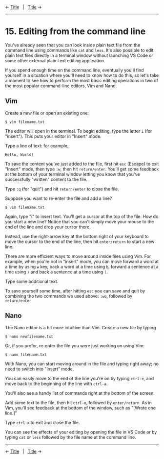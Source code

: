 ← [Title](file.md)&nbsp;&nbsp;&nbsp;|&nbsp;&nbsp;&nbsp;[Title](file.md) →

---
# 15. Editing from the command line

You've already seen that you can look inside plain text file from the command line using commands like `cat` and `less`. It's also possible to edit plain text files directly in a terminal window without launching VS Code or some other external plain-text editing application. 

If you spend enough time on the command line, eventually you'll find yourself in a situation where you'll need to know how to do this, so let's take a moment to see how to perform the most basic editing operations in two of the most popular command-line editors, Vim and Nano.

## Vim

Create a new file or open an existing one:

```
$ vim filename.txt
```

The editor will open in the terminal. To begin editing, type the letter `i` (for "insert"). This puts your editor in "Insert" mode.

Type a line of text: for example, 

```
Hello, World!
```
To save the content you've just added to the file, first hit `esc` (Escape) to exit "Insert" mode, then type `:w`, then hit `return/enter`. You'll get some feedback at the bottom of your terminal window letting you know that you've successfully "written" content to the file.

Type `:q` (for "quit") and hit `return/enter` to close the file.

Suppose you want to re-enter the file and add a line? 

```
$ vim filename.txt
```
Again, type "i" to insert text. You'll get a cursor at the top of the file. How do you start a new line? Notice that you can't simply move your mouse to the end of the line and drop your cursor there.

Instead, use the right-arrow key at the bottom right of your keyboard to move the cursor to the end of the line, then hit `enter/return` to start a new line. 

There are more efficient ways to move around inside files using Vim. For example, when you're not in "insert" mode, you can move forward a word at a time by using  `w` key, back a word at a time using `b`, forward a sentence at a time using `)` and back a sentence at a time using `(`. 

Type some additional text.

To save yourself some time, after hitting `esc` you can save and quit by combining the two commands we used above: `:wq`, followed by `return/enter`

## Nano

The Nano editor is a bit more intuitive than Vim. Create a new file by typing

```
$ nano newfilename.txt
```

Or, if you prefer, re-enter the file you were just working on using Vim:

```
$ nano filename.txt
```
With Nano, you can start moving around in the file and typing right away; no need to switch into "Insert" mode.

You can easily move to the end of the line you're on by typing `ctrl-e`, and move back to the beginning of the line with `ctrl-a`.

You'll also see a handy list of commands right at the bottom of the screen.

Add some text to the file, then hit `ctrl-o`, followed by `enter/return`. As in Vim, you'll see feedback at the bottom of the window, such as "[Wrote one line.]"

Type `ctrl-x` to exit and close the file.

You can see the effects of your editing by opening the file in VS Code or by typing `cat` or `less` followed by the file name at the command line.

---

← [Title](file.md)&nbsp;&nbsp;&nbsp;|&nbsp;&nbsp;&nbsp;[Title](file.md) →